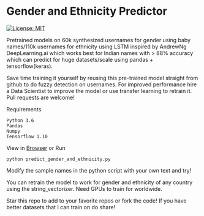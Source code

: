# Gender and Ethnicity Predictor
[![License: MIT](https://img.shields.io/badge/License-MIT-yellow.svg)](https://opensource.org/licenses/MIT)



Pretrained models on 60k synthesized usernames for gender using baby names/110k usernames for ethnicity using LSTM inspired by AndrewNg DeepLearning.ai which works best for Indian names with > 88% accuracy which can predict for huge datasets/scale using pandas + tensorflow(keras).

Save time training it yourself by reusing this pre-trained model straight from github to do fuzzy detection on usernames. For improved performance hire a Data Scientist to improve the model or use transfer learning to retrain it. Pull requests are welcome!

Requirements

```
Python 3.6
Pandas 
Numpy
Tensorflow 1.10
```

View in [Browser](https://github.com/devssh/GenderEthnicityDetector/blob/master/PredictGenderAndEthnicity.ipynb) or Run
```
python predict_gender_and_ethnicity.py
```

Modify the sample names in the python script with your own text and try!

You can retrain the model to work for gender and ethnicity of any country using the string_vectorizer. Need GPUs to train for worldwide.

Star this repo to add to your favorite repos or fork the code!
If you have better datasets that I can train on do share!

